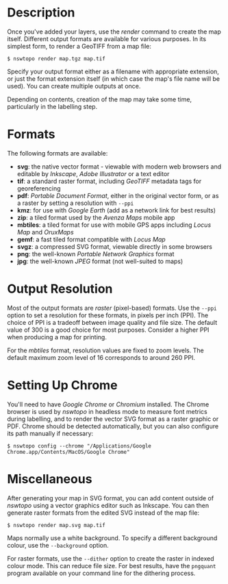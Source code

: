 # Description

Once you've added your layers, use the *render* command to create the map itself. Different output formats are available for various purposes. In its simplest form, to render a GeoTIFF from a map file:

```
$ nswtopo render map.tgz map.tif
```

Specify your output format either as a filename with appropriate extension, or just the format extension itself (in which case the map's file name will be used). You can create multiple outputs at once.

Depending on contents, creation of the map may take some time, particularly in the labelling step.

# Formats

The following formats are available:

* **svg**: the native vector format - viewable with modern web browsers and editable by *Inkscape*, *Adobe Illustrator* or a text editor
* **tif**: a standard raster format, including *GeoTIFF* metadata tags for georeferencing
* **pdf**: *Portable Document Format*, either in the original vector form, or as a raster by setting a resolution with `--ppi`
* **kmz**: for use with *Google Earth* (add as a network link for best results)
* **zip**: a tiled format used by the *Avenza Maps* mobile app
* **mbtiles**: a tiled format for use with mobile GPS apps including *Locus Map* and *OruxMaps*
* **gemf**: a fast tiled format compatible with *Locus Map*
* **svgz**: a compressed SVG format, viewable directly in some browsers
* **png**: the well-known *Portable Network Graphics* format
* **jpg**: the well-known *JPEG* format (not well-suited to maps)

# Output Resolution

Most of the output formats are *raster* (pixel-based) formats. Use the `--ppi` option to set a resolution for these formats, in pixels per inch (PPI). The choice of PPI is a tradeoff between image quality and file size. The default value of 300 is a good choice for most purposes. Consider a higher PPI when producing a map for printing.

For the *mbtiles* format, resolution values are fixed to zoom levels. The default maximum zoom level of 16 corresponds to around 260 PPI.

# Setting Up Chrome

You'll need to have *Google Chrome* or *Chromium* installed. The Chrome browser is used by *nswtopo* in headless mode to measure font metrics during labelling, and to render the vector SVG format as a raster graphic or PDF. Chrome should be detected automatically, but you can also configure its path manually if necessary:

```
$ nswtopo config --chrome "/Applications/Google Chrome.app/Contents/MacOS/Google Chrome"
```

# Miscellaneous

After generating your map in SVG format, you can add content outside of *nswtopo* using a vector graphics editor such as Inkscape. You can then generate raster formats from the edited SVG instead of the map file:

```
$ nswtopo render map.svg map.tif
```

Maps normally use a white background. To specify a different background colour, use the `--background` option.

For raster formats, use the `--dither` option to create the raster in indexed colour mode. This can reduce file size. For best results, have the `pngquant` program available on your command line for the dithering process.

